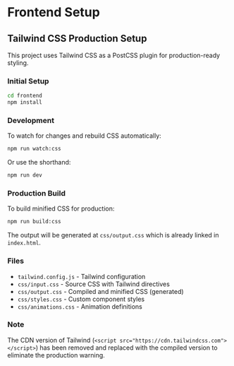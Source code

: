 # Frontend Setup

## Tailwind CSS Production Setup

This project uses Tailwind CSS as a PostCSS plugin for production-ready styling.

### Initial Setup

```bash
cd frontend
npm install
```

### Development

To watch for changes and rebuild CSS automatically:

```bash
npm run watch:css
```

Or use the shorthand:

```bash
npm run dev
```

### Production Build

To build minified CSS for production:

```bash
npm run build:css
```

The output will be generated at `css/output.css` which is already linked in `index.html`.

### Files

- `tailwind.config.js` - Tailwind configuration
- `css/input.css` - Source CSS with Tailwind directives
- `css/output.css` - Compiled and minified CSS (generated)
- `css/styles.css` - Custom component styles
- `css/animations.css` - Animation definitions

### Note

The CDN version of Tailwind (`<script src="https://cdn.tailwindcss.com"></script>`) has been removed and replaced with the compiled version to eliminate the production warning.

